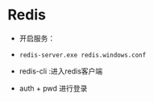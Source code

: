 # Redis

+  开启服务：

  + ```CMD
    redis-server.exe redis.windows.conf
    ```
  
  + redis-cli  :进入redis客户端
  + auth + pwd 进行登录

